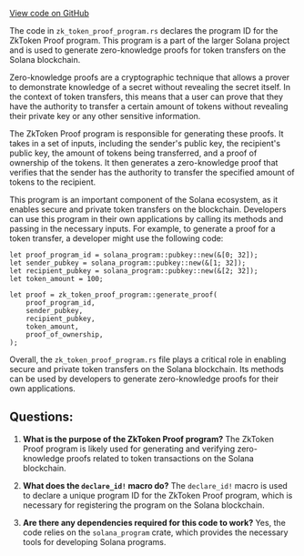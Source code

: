 
[View code on GitHub](https://github.com/solana-labs/solana/blob/master/zk-token-sdk/src/zk_token_proof_program.rs)

The code in `zk_token_proof_program.rs` declares the program ID for the ZkToken Proof program. This program is a part of the larger Solana project and is used to generate zero-knowledge proofs for token transfers on the Solana blockchain. 

Zero-knowledge proofs are a cryptographic technique that allows a prover to demonstrate knowledge of a secret without revealing the secret itself. In the context of token transfers, this means that a user can prove that they have the authority to transfer a certain amount of tokens without revealing their private key or any other sensitive information. 

The ZkToken Proof program is responsible for generating these proofs. It takes in a set of inputs, including the sender's public key, the recipient's public key, the amount of tokens being transferred, and a proof of ownership of the tokens. It then generates a zero-knowledge proof that verifies that the sender has the authority to transfer the specified amount of tokens to the recipient. 

This program is an important component of the Solana ecosystem, as it enables secure and private token transfers on the blockchain. Developers can use this program in their own applications by calling its methods and passing in the necessary inputs. For example, to generate a proof for a token transfer, a developer might use the following code:

```
let proof_program_id = solana_program::pubkey::new(&[0; 32]);
let sender_pubkey = solana_program::pubkey::new(&[1; 32]);
let recipient_pubkey = solana_program::pubkey::new(&[2; 32]);
let token_amount = 100;

let proof = zk_token_proof_program::generate_proof(
    proof_program_id,
    sender_pubkey,
    recipient_pubkey,
    token_amount,
    proof_of_ownership,
);
```

Overall, the `zk_token_proof_program.rs` file plays a critical role in enabling secure and private token transfers on the Solana blockchain. Its methods can be used by developers to generate zero-knowledge proofs for their own applications.
## Questions: 
 1. **What is the purpose of the ZkToken Proof program?** 
The ZkToken Proof program is likely used for generating and verifying zero-knowledge proofs related to token transactions on the Solana blockchain.

2. **What does the `declare_id!` macro do?** 
The `declare_id!` macro is used to declare a unique program ID for the ZkToken Proof program, which is necessary for registering the program on the Solana blockchain.

3. **Are there any dependencies required for this code to work?** 
Yes, the code relies on the `solana_program` crate, which provides the necessary tools for developing Solana programs.